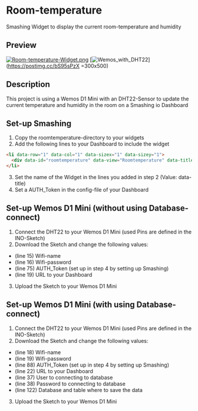 # Room-temperature
Smashing Widget to display the current room-temperature and humidity

## Preview
[![Room-temperature-Widget.png](https://i.postimg.cc/QdLkKtCk/Room-temperature-Widget.png)](https://postimg.cc/Xp8yTnwp)
[![Wemos_with_DHT22](https://i.postimg.cc/RhkxpCy0/IMG-1643.jpg)](https://postimg.cc/bS95sPzX =300x500)

## Description
This project is using a Wemos D1 Mini with an DHT22-Sensor to update the current temperature and humidity in the room on a Smashing io Dashboard

## Set-up Smashing
1. Copy the roomtemperature-directory to your widgets
2. Add the following lines to your Dashboard to include the widget
```html
<li data-row="1" data-col="1" data-sizex="1" data-sizey="1">
  <div data-id="roomtemperature" data-view="Roomtemperature" data-title="Wohnzimmer" ></div>
</li>
```
3. Set the name of the Widget in the lines you added in step 2 (Value: data-title)
4. Set a AUTH_Token in the config-file of your Dashboard

## Set-up Wemos D1 Mini (without using Database-connect)
1. Connect the DHT22 to your Wemos D1 Mini (used Pins are defined in the INO-Sketch)
2. Download the Sketch and change the following values:
 - (line 15) Wifi-name
 - (line 16) Wifi-password
 - (line 75) AUTH_Token (set up in step 4 by setting up Smashing)
 - (line 19) URL to your Dashboard
3. Upload the Sketch to your Wemos D1 Mini

## Set-up Wemos D1 Mini (with using Database-connect)
1. Connect the DHT22 to your Wemos D1 Mini (used Pins are defined in the INO-Sketch)
2. Download the Sketch and change the following values:
 - (line 18) Wifi-name
 - (line 19) Wifi-password
 - (line 88) AUTH_Token (set up in step 4 by setting up Smashing)
 - (line 22) URL to your Dashboard
 - (line 37) User to connecting to database
 - (line 38) Password to connecting to database
 - (line 122) Database and table where to save the data
3. Upload the Sketch to your Wemos D1 Mini
